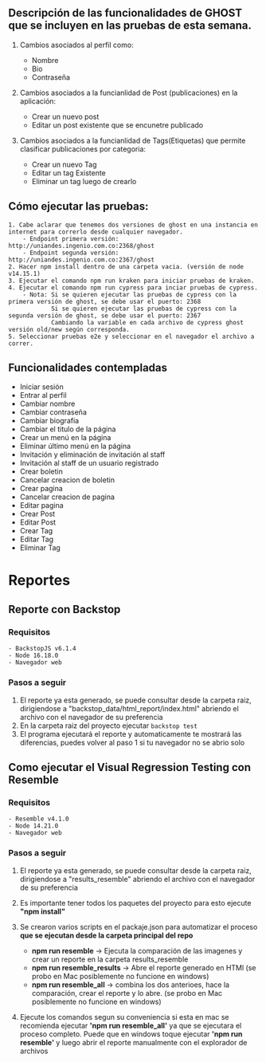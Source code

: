 ## Descripción de las funcionalidades de GHOST que se incluyen en las pruebas de esta semana.
1. Cambios asociados al perfil como:
    - Nombre
    - Bio
    - Contraseña
    
2. Cambios asociados a la funcianlidad de Post (publicaciones) en la aplicación:
    - Crear un nuevo post
    - Editar un post existente que se encunetre publicado
    
3. Cambios asociados a la funcianlidad de Tags(Etiquetas) que permite clasificar publicaciones por categoria:
    - Crear un nuevo Tag
    - Editar un tag Existente
    - Eliminar un tag luego de crearlo

## Cómo ejecutar las pruebas:
    1. Cabe aclarar que tenemos dos versiones de ghost en una instancia en internet para correrlo desde cualquier navegador.
        - Endpoint primera versión: http://uniandes.ingenio.com.co:2368/ghost
        - Endpoint segunda versión: http://uniandes.ingenio.com.co:2367/ghost
    2. Hacer npm install dentro de una carpeta vacia. (versión de node v14.15.1)
    3. Ejecutar el comando npm run kraken para iniciar pruebas de kraken.
    4. Ejecutar el comando npm run cypress para inciar pruebas de cypress.
        - Nota: Si se quieren ejecutar las pruebas de cypress con la primera versión de ghost, se debe usar el puerto: 2368
                Si se quieren ejecutar las pruebas de cypress con la segunda versión de ghost, se debe usar el puerto: 2367
                Cambiando la variable en cada archivo de cypress ghost versión old/new según corresponda.
    5. Seleccionar pruebas e2e y seleccionar en el navegador el archivo a correr.
    


## Funcionalidades contempladas
* Iniciar sesión
* Entrar al perfil
* Cambiar nombre 
* Cambiar contraseña
* Cambiar biografia
* Cambiar el titulo de la página
* Crear un menú en la página
* Eliminar último menú en la página
* Invitación y eliminación de invitación al staff
* Invitación al staff de un usuario registrado
* Crear boletin
* Cancelar creacion de boletin
* Crear pagina
* Cancelar creacion de pagina
* Editar pagina
* Crear Post
* Editar Post 
* Crear Tag
* Editar Tag
* Eliminar Tag

# Reportes
## Reporte con Backstop
### Requisitos
    - BackstopJS v6.1.4
    - Node 16.18.0
    - Navegador web
### Pasos a seguir
1. El reporte ya esta generado, se puede consultar desde la carpeta raiz, dirigiendose a "backstop_data/html_report/index.html" abriendo el archivo con el navegador de su preferencia
2. En la carpeta raiz del proyecto ejecutar ```backstop test```
3. El programa ejecutará el reporte y automaticamente te mostrará las diferencias, puedes volver al paso 1 si tu navegador no se abrio solo


## Como ejecutar el Visual Regression Testing con Resemble
### Requisitos
    - Resemble v4.1.0
    - Node 14.21.0
    - Navegador web
### Pasos a seguir
1. El reporte ya esta generado, se puede consultar desde la carpeta raiz, dirigiendose a "results_resemble" abriendo el archivo con el navegador de su preferencia
2. Es importante tener todos los paquetes del proyecto para esto ejecute **"npm install"**
3. Se crearon varios scripts en el packaje.json para automatizar el proceso **que se ejecutan desde la carpeta principal del repo**

    - **npm run resemble** -> Ejecuta la comparación de las imagenes y crear un reporte en la carpeta results_resemble 
    - **npm run resemble_results** -> Abre el reporte generado en HTMl (se probo en Mac posiblemente no funcione en windows)
    - **npm run resemble_all** -> combina los dos anterioes, hace la comparación, crear el reporte y lo abre. (se probo en Mac posiblemente no funcione en windows)
    
4. Ejecute los comandos segun su conveniencia si esta en mac se recomienda ejecutar **'npm run resemble_all'** ya que se ejecutara el proceso completo. Puede que en windows toque ejecutar **'npm run resemble'** y luego abrir el reporte manualmente con el explorador de archivos 

